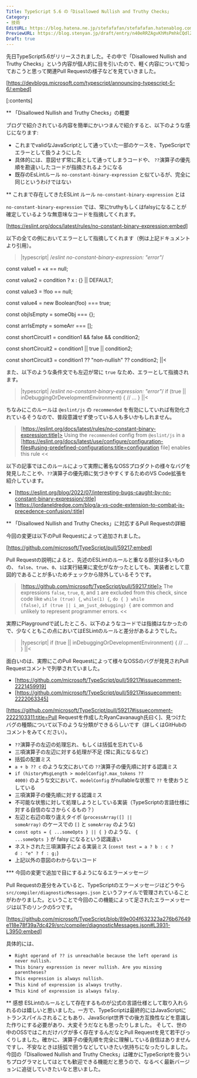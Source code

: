 ```yaml
---
Title: TypeScript 5.6 の「Disallowed Nullish and Truthy Checks」
Category:
- 技術
EditURL: https://blog.hatena.ne.jp/stefafafan/stefafafan.hatenablog.com/atom/entry/6802340630906568256
PreviewURL: https://blog.stenyan.jp/draft/entry/n40eRRZAgvKhMsPmhkCQdlZDdfw
Draft: true
---
```


先日TypeScript5.6がリリースされました。その中で「Disallowed Nullish and Truthy Checks」という内容が個人的に目を引いたので、軽く内容について知っておこうと思って関連Pull Requestの様子などを見ていきました。

[https://devblogs.microsoft.com/typescript/announcing-typescript-5-6/:embed]

[:contents]

** 「Disallowed Nullish and Truthy Checks」の概要

ブログで紹介されている内容を簡単にかいつまんで紹介すると、以下のような感じになります:
- これまでvalidなJavaScriptとして通っていた一部のケースを、TypeScriptでエラーとして扱うようにした
- 具体的には、意図せず常に真として通ってしまうコードや、 <code>??</code>演算子の優先順を勘違いしたコードが指摘されるようになる
- 既存のEsLintルール <code>no-constant-binary-expression</code> と似ているが、完全に同じというわけではない

** これまで存在してきたESLint ルール <code>no-constant-binary-expression</code> とは

<code>no-constant-binary-expression</code> では、常にtruthyもしくはfalsyになることが確定しているような無意味なコードを指摘してくれます。

[https://eslint.org/docs/latest/rules/no-constant-binary-expression:embed]

以下の全ての例においてエラーとして指摘してくれます（例は上記ドキュメントより引用）。

>|typescript|
/*eslint no-constant-binary-expression: "error"*/

const value1 = +x == null;

const value2 = condition ? x : {} || DEFAULT;

const value3 = !foo == null;

const value4 = new Boolean(foo) === true;

const objIsEmpty = someObj === {};

const arrIsEmpty = someArr === [];

const shortCircuit1 = condition1 && false && condition2;

const shortCircuit2 = condition1 || true || condition2;

const shortCircuit3 = condition1 ?? "non-nullish" ?? condition2;
||<

また、以下のような条件文でも左辺が常に <code>true</code> なため、エラーとして指摘されます。
>|typescript|
/*eslint no-constant-binary-expression: "error"*/
if (true || inDebuggingOrDevelopmentEnvironment) {
    // ...
}
||<

ちなみにこのルールは <code>@eslint/js</code> の <code>recommended</code> を有効にしていれば有効化されているそうなので、普段意識せず使っている人も多いかもしれません。

>[https://eslint.org/docs/latest/rules/no-constant-binary-expression:title]>
Using the <code>recommended</code> config from <code>@eslint/js</code> in a [https://eslint.org/docs/latest/use/configure/configuration-files#using-predefined-configurations:title=configuration file] enables this rule 
<<

以下の記事ではこのルールによって実際に著名なOSSプロダクトの様々なバグを発見したことや、<code>??</code>演算子の優先順に気づきやすくするためのVS Code拡張を紹介しています。
- [https://eslint.org/blog/2022/07/interesting-bugs-caught-by-no-constant-binary-expression/:title]
- [https://jordaneldredge.com/blog/a-vs-code-extension-to-combat-js-precedence-confusion/:title]

** 「Disallowed Nullish and Truthy Checks」に対応するPull Requestの詳細

今回の変更は以下のPull Requestによって追加されました。

[https://github.com/microsoft/TypeScript/pull/59217:embed]

Pull Requestの説明によると、先述のESLintのルールと重なる部分は多いものの、 <code>false</code>、<code>true</code>、<code>0</code>、<code>1</code>は実行結果に変化がなかったとしても、実装者として意図的であることが多いためチェックから除外しているそうです。

>[https://github.com/microsoft/TypeScript/pull/59217:title]>
The expressions <code>false</code>, <code>true</code>, <code>0</code>, and <code>1</code> are excluded from this check, since code like <code>while (true) {</code>, <code>while(1) {</code>, <code>do { } while (false)</code>, <code>if (true || i_am_just_debugging) {</code> are common and unlikely to represent programmer errors.
<<

実際にPlaygroundで試したところ、以下のようなコードでは指摘はなかったので、少なくともこの点においてはESLintのルールと差分があるようでした。

>|typescript|
if (true || inDebuggingOrDevelopmentEnvironment) {
    // ...
}
||<

面白いのは、実際にこのPull Requestによって様々なOSSのバグが発見されPull Requestコメントで列挙されていました。
- [https://github.com/microsoft/TypeScript/pull/59217#issuecomment-2221459919]
- [https://github.com/microsoft/TypeScript/pull/59217#issuecomment-2222063345]

[https://github.com/microsoft/TypeScript/pull/59217#issuecomment-2222103311:title=Pull Requestを作成したRyanCavanaugh氏曰く]、見つけたバグの種類について以下のような分類ができるらしいです（詳しくはGitHubのコメントをみてください）。
- <code>??</code>演算子の左辺の処理忘れ、もしくは括弧を忘れている
- 三項演算子の左辺に対する処理が不足 (常に真になるなど)
- 括弧の配置ミス
- <code>a + b ?? c</code> のような文においての <code>??</code>演算子の優先順に対する認識ミス
- <code>if (historyMsgLength > modelConfig?.max_tokens ?? 4000)</code> のような文において、<code>modelConfig</code> がnullableな状態で <code>??</code> を使おうとしている
- 三項演算子の優先順に対する認識ミス
- 不可能な状態に対して処理しようとしている実装（TypeScriptの言語仕様に対する自信のなさからくるもの？）
- 左辺と右辺の取り違えタイポ (<code>processArray([] || someArray)</code> のケースでの <code>[]</code> と <code>someArray</code> のような)
- <code>const opts = { ...someOpts } || { }</code> のような、 <code>{ ...someOpts }</code> が falsy になるという認識違い
- ネストされた三項演算子による実装ミス (<code>const test = a ? b : c ? d : "e" ? f : g;</code>)
- 上記以外の意図のわからないコード

*** 今回の変更で追加で目にするようになるエラーメッセージ

Pull Requestの差分をみていると、TypeScriptのエラーメッセージはどうやら <code>src/compiler/diagnosticMessages.json</code> というファイルで管理されていることがわかりました。ということで今回のこの機能によって足されたエラーメッセージは以下のリンクの5つです。

[https://github.com/microsoft/TypeScript/blob/89e004f632323a276b67649e118e78f39a7dc429/src/compiler/diagnosticMessages.json#L3931-L3950:embed]

具体的には、
+ <code>Right operand of ?? is unreachable because the left operand is never nullish.</code>
+ <code>This binary expression is never nullish. Are you missing parentheses?</code>
+ <code>This expression is always nullish.</code>
+ <code>This kind of expression is always truthy.</code>
+ <code>This kind of expression is always falsy.</code>

** 感想
ESLintのルールとして存在するものが公式の言語仕様として取り入れられるのは嬉しいと思いました。一方で、TypeScriptは最終的にはJavaScriptにトランスパイルされることもあり、JavaScript世界での後方互換性などを意識した作りにする必要があり、大変そうだなとも思ったりしました。
そして、世の中のOSSではこれだけバグが多く存在するんだなとPull Requestを見て若干びっくりしました。確かに、演算子の優先順を完全に理解している自信はありませんですし、不安なときは括弧で囲うなどしていきたい気持ちになったりしました。
今回の「Disallowed Nullish and Truthy Checks」は確かにTypeScriptを扱ういちプログラマとしてはとても歓迎できる機能だと思うので、なるべく最新バージョンに追従していきたいなと思いました。
